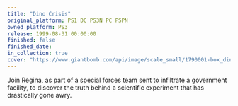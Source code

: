 ```yaml
---
title: "Dino Crisis"
original_platform: PS1 DC PS3N PC PSPN
owned_platform: PS3
release: 1999-08-31 00:00:00
finished: false
finished_date: 
in_collection: true
cover: "https://www.giantbomb.com/api/image/scale_small/1790001-box_dinocr.png"
---
```


Join Regina, as part of a special forces team sent to infiltrate a government facility, to discover the truth behind a scientific experiment that has drastically gone awry.
